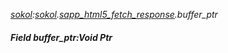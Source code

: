 _[sokol](../../modules/sokol/sokol-module.md):[sokol](../../modules/sokol/sokol-module.md).[sapp\_html5\_fetch\_response](../../modules/sokol/sokol-sapp_html5_fetch_response.md).buffer\_ptr_
##### Field buffer\_ptr:Void Ptr
